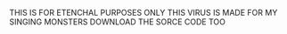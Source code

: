 THIS IS FOR ETENCHAL PURPOSES ONLY
THIS VIRUS IS MADE FOR MY SINGING MONSTERS
DOWNLOAD THE SORCE CODE TOO
